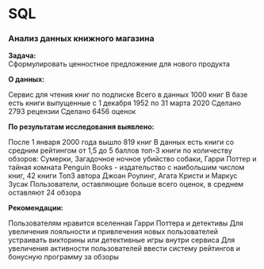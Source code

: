 # SQL
### Анализ данных книжного магазина
**Задача:**  
Сформулировать ценностное предложение для нового продукта

**О данных:**

Сервис для чтения книг по подписке
Всего в данных 1000 книг
В базе есть книги выпущенные с 1 декабря 1952 по 31 марта 2020
Сделано 2793 рецензии
Сделано 6456 оценок  

**По результатам исследования выявлено:**

После 1 января 2000 года вышло 819 книг
В данных есть книги со средним рейтингом от 1,5 до 5 баллов
топ-3 книги по количеству обзоров: Сумерки, Загадочное ночное убийство собаки, Гарри Поттер и тайная комната
Penguin Books - издательство с наибольшим числом книг, 42 книги
Топ3 автора Джоан Роулинг, Агата Кристи и Маркус Зусак
Пользователи, оставляющие больше всего оценок, в среднем оставляют 24 обзора  

**Рекомендации:**

Пользователям нравится вселенная Гарри Поттера и детективы
Для увеличения лояльности и привлечения новых пользователей устраивать викторины или детективные игры внутри сервиса
Для увеличения активности пользователей ввести систему рейтингов и бонусную программу за обзоры

